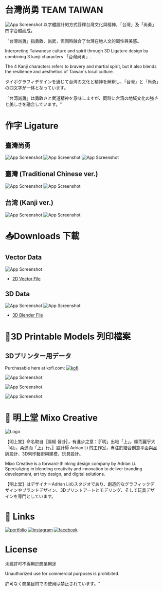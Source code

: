 
# 台灣尚勇 TEAM TAIWAN
![App Screenshot](https://github.com/mixoadrian/twsy/blob/main/tw_projecttw-twsy-gold.png?raw=true)
以字體設計的方式詮釋台灣文化與精神，「台灣」及「尚勇」四字合體而成。

「台灣尚勇」指勇敢、尚武，但同時融合了台灣在地人文的韌性與美感。

Interpreting Taiwanese culture and spirit through 3D Ligature design by combining 3 kanji characters 「台灣尚勇」.

The 4 Kanji characters refers to bravery and martial spirit, but it also blends the resilience and aesthetics of Taiwan's local culture.


タイポグラフィデザインを通じて台湾の文化と精神を解釈し、「台灣」と「尚勇」の四文字が一体となっています。

「台湾尚勇」は勇敢さと武道精神を意味しますが、同時に台湾の地域文化の強さと美しさを融合しています。"


# 作字 Ligature

## 臺灣尚勇
![App Screenshot](https://github.com/mixoadrian/twsy/blob/main/tw_projecttw-tw-twsy-1.png?raw=true)
![App Screenshot](https://github.com/mixoadrian/twsy/blob/main/tw_projecttw-tw-twsy-2.png?raw=true)
![App Screenshot](https://github.com/mixoadrian/twsy/blob/main/tw_projecttw-twsy-trad-grid.png?raw=true)


## 臺灣 (Traditional Chinese ver.)
![App Screenshot](https://github.com/mixoadrian/twsy/blob/main/tw_projecttw-tw-trad.png?raw=true)
![App Screenshot](https://github.com/mixoadrian/twsy/blob/main/tw_projecttw-tw-trad-grid.png?raw=true)

## 台湾 (Kanji ver.)
![App Screenshot](https://github.com/mixoadrian/twsy/blob/main/tw_projecttw-tw-simp.png?raw=true)
![App Screenshot](https://github.com/mixoadrian/twsy/blob/main/tw_projecttw-tw-simp-grid.png?raw=true)

# 📥Downloads 下載
## Vector Data
![App Screenshot](https://github.com/mixoadrian/twsy/blob/main/Screenshot.png?raw=true)

 - [2D Vector File](https://github.com/mixoadrian/twsy/blob/cc473031972658545c59b6b81290dcd00b0f1cc4/twsy.ai)

 ## 3D Data
 ![App Screenshot](https://github.com/mixoadrian/twsy/blob/main/tw_projecttw-twsy-githhub.png?raw=true)
 ![App Screenshot](https://github.com/mixoadrian/twsy/blob/main/tw_projecttw-tw-siimp-githhub.png?raw=true)
 - [3D Blender File](https://github.com/mixoadrian/twsy/blob/cc473031972658545c59b6b81290dcd00b0f1cc4/taiwansy.blend)

# 📂3D Printable Models 列印檔案

## 3Dプリンター用データ 
Purchasable here at kofi.com: 
[![kofi](https://img.shields.io/badge/kofi-fa3605?style=for-the-badge&logo=kofi&logoColor=white)](https://www.ko-fi.com/mixocreative)

![App Screenshot](https://storage.ko-fi.com/cdn/useruploads/display/636480df-071c-4f7a-9789-cae0a9feb5b2_tw_ig-twsy.png)

![App Screenshot](https://storage.ko-fi.com/cdn/useruploads/display/25ee2c03-8372-4c34-90ee-61160e99704b_tw_ig-simp.png)

![App Screenshot](https://storage.ko-fi.com/cdn/useruploads/display/9f2c58fc-0b1f-4996-a1b2-71e4bde59bdd_tw_ig-tr.png)

# 🚀 明上堂 Mixo Creative

![Logo](https://mixocreative.com/app/img/logo3dtrans.png)

【明上堂】命名取自〚易經 晉卦〛，有進步之意：〚「明」出地「上」，順而麗乎大「明」，柔進而「上」行。〛設計師 Adrian Li 的工作室，專注於結合創意平面與品牌設計、3D列印藝術與建模、玩具設計。

Mixo Creative is a forward-thinking design company by Adrian Li. Specializing in blending creativity and innovation to deliver branding development, art toy design, and digital solutions.


【明上堂】はデザイナーAdrian Liのスタジオであり、創造的なグラフィックデザインやブランドデザイン、3Dプリントアートとモデリング、そして玩具デザインを専門としています。
# 🔗 Links
[![portfolio](https://img.shields.io/badge/my_portfolio-000?style=for-the-badge&logo=ko-fi&logoColor=white)](https://www.behance.net/mixocreative/)
[![instagram](https://img.shields.io/badge/instagram-4d0085?style=for-the-badge&logo=twitter&logoColor=white)](https://www.instagram.com/mixocreative/)
[![facebook](https://img.shields.io/badge/facebook-0A66C2?style=for-the-badge&logo=linkedin&logoColor=white)](https://www.facebook.com/mixocreative/)


# License

未經許可不得用於商業用途

Unauthorized use for commercial purposes is prohibited.

許可なく商業目的での使用は禁止されています。"




